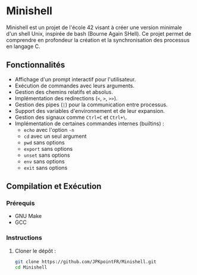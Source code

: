 # Minishell

Minishell est un projet de l'école 42 visant à créer une version minimale d'un shell Unix, inspirée de bash (Bourne Again SHell). Ce projet permet de comprendre en profondeur la création et la synchronisation des processus en langage C.

## Fonctionnalités

- Affichage d'un prompt interactif pour l'utilisateur.
- Exécution de commandes avec leurs arguments.
- Gestion des chemins relatifs et absolus.
- Implémentation des redirections (`<`, `>`, `>>`).
- Gestion des pipes (`|`) pour la communication entre processus.
- Support des variables d'environnement et de leur expansion.
- Gestion des signaux comme `Ctrl+C` et `Ctrl+\`.
- Implémentation de certaines commandes internes (builtins) :
  - `echo` avec l'option `-n`
  - `cd` avec un seul argument
  - `pwd` sans options
  - `export` sans options
  - `unset` sans options
  - `env` sans options
  - `exit` sans options

## Compilation et Exécution

### Prérequis

- GNU Make
- GCC

### Instructions

1. Cloner le dépôt :

   ```bash
   git clone https://github.com/JPKpointFR/Minishell.git
   cd Minishell
